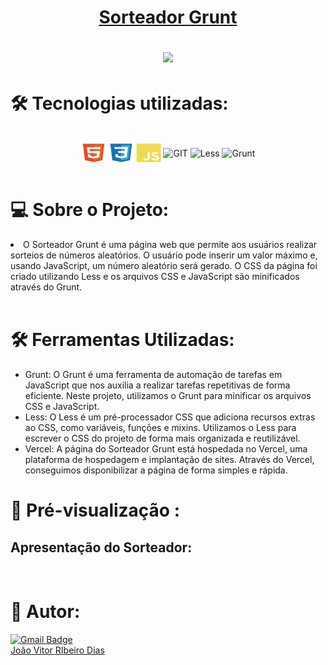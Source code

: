 <h1 align="center">
  <p align="center"><a href="https://sorteadorgruntfde95.vercel.app/">Sorteador Grunt</a></p>
 <img src="https://gizconsultoria.com.br/wp-content/uploads/2018/11/passo-para-fazer-sorteio-nas-redes-sociais-.gif">
</h1>

# 🛠 Tecnologias utilizadas:
<br>
<div style="display: inline_block">
  <div align="center">
  <img align="center" alt="HTML" height="30" width="40" src="https://raw.githubusercontent.com/devicons/devicon/master/icons/html5/html5-original.svg">
   <img align="center" alt="CSS" height="30" width="40" src="https://raw.githubusercontent.com/devicons/devicon/master/icons/css3/css3-original.svg">
  <img align="center" alt="JS" height="30" width="40" src="https://raw.githubusercontent.com/devicons/devicon/master/icons/javascript/javascript-plain.svg">
  <img align="center" alt="GIT" height="30" width="40" src="https://cdn.jsdelivr.net/gh/devicons/devicon/icons/git/git-original.svg">
  <img align="center" alt="Less" height="40" width="40" src="https://cdn.jsdelivr.net/gh/devicons/devicon/icons/less/less-plain-wordmark.svg">
  <img align="center" alt="Grunt" height="40" width="40" src="https://cdn.jsdelivr.net/gh/devicons/devicon/icons/grunt/grunt-original.svg">

</div>
<br>

# 💻  Sobre o Projeto:
<li>O Sorteador Grunt é uma página web que permite aos usuários realizar sorteios de números aleatórios. O usuário pode inserir um valor máximo e, usando JavaScript, um número aleatório será gerado. O CSS da página foi criado utilizando Less e os arquivos CSS e JavaScript são minificados através do Grunt.</li>
</br>

# 🛠 Ferramentas Utilizadas:
<ul>
        <li>Grunt: O Grunt é uma ferramenta de automação de tarefas em JavaScript que nos auxilia a realizar tarefas repetitivas de forma eficiente. Neste projeto, utilizamos o Grunt para minificar os arquivos CSS e JavaScript.</li>
        <li>Less: O Less é um pré-processador CSS que adiciona recursos extras ao CSS, como variáveis, funções e mixins. Utilizamos o Less para escrever o CSS do projeto de forma mais organizada e reutilizável.</li>
        <li>Vercel: A página do Sorteador Grunt está hospedada no Vercel, uma plataforma de hospedagem e implantação de sites. Através do Vercel, conseguimos disponibilizar a página de forma simples e rápida.</li>
    </ul>
    
# 🎨 Pré-visualização :

## Apresentação do Sorteador:
<img src="https://user-images.githubusercontent.com/123211425/239539024-81e5bf05-7ecd-4148-8c76-2f92af342704.png" alt="">



# 🦸 Autor:
[![Gmail Badge](https://img.shields.io/badge/-joaovitordias.2b@gmail.com-c14438?style=flat-square&logo=Gmail&logoColor=white&link=mailto:joaovitordias.2b@gmail.com)](mailto:joaovitordias.2b@gmail.com)
<br/>
<a href="https://www.linkedin.com/in/jo%C3%A3o-vitor-ribeiro-dias-339a56258/" target="_blank">João Vitor RIbeiro Dias</a>
